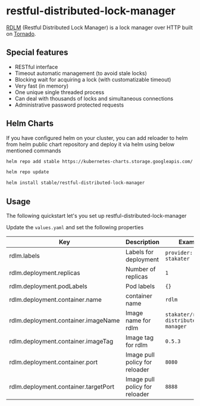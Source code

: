 # restful-distributed-lock-manager
[RDLM](https://github.com/thefab/restful-distributed-lock-manager) (Restful Distributed Lock Manager) is a lock manager over HTTP built on [Tornado](http://www.tornadoweb.org/en/stable/).

## Special features

- RESTful interface
- Timeout automatic management (to avoid stale locks)
- Blocking wait for acquiring a lock (with customatizable timeout)
- Very fast (in memory)
- One unique single threaded process
- Can deal with thousands of locks and simultaneous connections
- Administrative password protected requests

## Helm Charts

If you have configured helm on your cluster, you can add reloader to helm from helm public chart repository and deploy it via helm using below mentioned commands

 ```bash
helm repo add stable https://kubernetes-charts.storage.googleapis.com/

helm repo update

helm install stable/restful-distributed-lock-manager
```

## Usage

The following quickstart let's you set up restful-distributed-lock-manager

Update the `values.yaml` and set the following properties

| Key           | Description                                                               | Example                            | Default Value                      |
|---------------|---------------------------------------------------------------------------|------------------------------------|------------------------------------|
| rdlm.labels          | Labels for deployment                                                | `provider: stakater`                        | `provider: stakater`                        |
| rdlm.deployment.replicas          | Number of replicas                                                | `1`                        | `1`                        |
| rdlm.deployment.podLabels           | Pod labels                                                | `{}`                        | `{}`                        |
| rdlm.deployment.container.name           | container name                                                | `rdlm`                        | `rdlm`                        |
| rdlm.deployment.container.imageName          | Image name for rdlm                                                | `stakater/restful-distributed-lock-manager`                        | `stakater/restful-distributed-lock-manager`                        |
| rdlm.deployment.container.imageTag          | Image tag for rdlm                                                | `0.5.3`                        | `0.5.3`                        |
| rdlm.deployment.container.port          | Image pull policy for reloader                                                | `8080`                        | `8080`                        |
| rdlm.deployment.container.targetPort          | Image pull policy for reloader                                                | `8888`                        | `8888`                        |